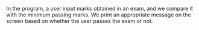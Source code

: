 In the program, a user input marks obtained in an exam, and we compare it with the minimum passing marks. We print an appropriate message on the screen based on whether the user passes the exam or not.